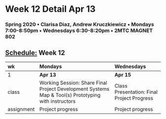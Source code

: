 # Week 12 Detail Apr 13

### Spring 2020 • Clarisa Diaz, Andrew Kruczkiewicz • Mondays 7:00-8:50pm • Wednesdays 6:30-8:20pm • 2MTC MAGNET 802

## [Schedule:](./) Week 12

| wk | Mondays | Wednesdays |
| :--- | :--- | :--- |
| 1 | **Apr 13** | **Apr 15** |
| class | Working Session: Share Final Project Development Systems Map & Tool\(s\) Prototyping with instructors | Class Presentation: Final Project Progress |
| assignment | Project progress | Project progress |


